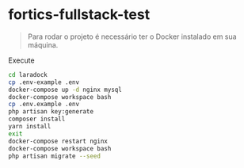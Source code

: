 # fortics-fullstack-test

> Para rodar o projeto é necessário ter o Docker instalado em sua máquina.

Execute
```bash
cd laradock
cp .env-example .env
docker-compose up -d nginx mysql
docker-compose workspace bash
cp .env.example .env
php artisan key:generate
composer install
yarn install
exit
docker-compose restart nginx
docker-compose workspace bash
php artisan migrate --seed
```
